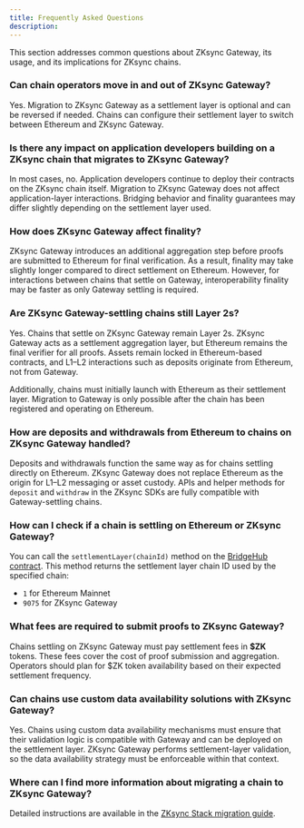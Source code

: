```yaml
---
title: Frequently Asked Questions
description:
---
```


This section addresses common questions about ZKsync Gateway, its usage, and its implications for ZKsync chains.

### Can chain operators move in and out of ZKsync Gateway?

Yes. Migration to ZKsync Gateway as a settlement layer is optional and can be reversed if needed.
Chains can configure their settlement layer to switch between Ethereum and ZKsync Gateway.

### Is there any impact on application developers building on a ZKsync chain that migrates to ZKsync Gateway?

In most cases, no. Application developers continue to deploy their contracts on the ZKsync chain itself.
Migration to ZKsync Gateway does not affect application-layer interactions.
Bridging behavior and finality guarantees may differ slightly depending on the settlement layer used.

### How does ZKsync Gateway affect finality?

ZKsync Gateway introduces an additional aggregation step before proofs are submitted to Ethereum for final verification.
As a result, finality may take slightly longer compared to direct settlement on Ethereum.
However, for interactions between chains that settle on Gateway, interoperability finality may be faster as only Gateway settling is required.

### Are ZKsync Gateway-settling chains still Layer 2s?

Yes. Chains that settle on ZKsync Gateway remain Layer 2s. ZKsync Gateway acts as a settlement aggregation layer,
but Ethereum remains the final verifier for all proofs.
Assets remain locked in Ethereum-based contracts, and L1–L2 interactions such as deposits originate from Ethereum, not from Gateway.

Additionally, chains must initially launch with Ethereum as their settlement layer.
Migration to Gateway is only possible after the chain has been registered and operating on Ethereum.

### How are deposits and withdrawals from Ethereum to chains on ZKsync Gateway handled?

Deposits and withdrawals function the same way as for chains settling directly on Ethereum. ZKsync Gateway does not replace
Ethereum as the origin for L1–L2 messaging or asset custody.
APIs and helper methods for `deposit` and `withdraw` in the ZKsync SDKs are fully compatible with Gateway-settling chains.

### How can I check if a chain is settling on Ethereum or ZKsync Gateway?

You can call the `settlementLayer(chainId)` method on the
[BridgeHub contract](https://etherscan.io/address/0x303a465B659cBB0ab36eE643eA362c509EEb5213#readProxyContract).
This method returns the settlement layer chain ID used by the specified chain:

- `1` for Ethereum Mainnet
- `9075` for ZKsync Gateway

### What fees are required to submit proofs to ZKsync Gateway?

Chains settling on ZKsync Gateway must pay settlement fees in **\$ZK** tokens.
These fees cover the cost of proof submission and aggregation.
Operators should plan for $ZK token availability based on their expected settlement frequency.

### Can chains use custom data availability solutions with ZKsync Gateway?

Yes. Chains using custom data availability mechanisms must ensure that their validation logic is compatible with Gateway and can be deployed
on the settlement layer. ZKsync Gateway performs settlement-layer validation, so the data availability strategy must be enforceable within that context.

### Where can I find more information about migrating a chain to ZKsync Gateway?

Detailed instructions are available in the [ZKsync Stack migration guide](../../zk-stack/running/gateway-settlement-layer).
